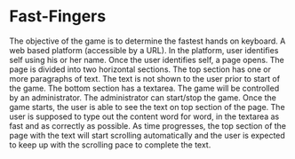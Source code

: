 # Fast-Fingers
The objective of the game is to determine the fastest hands on keyboard. A web based platform (accessible by a URL). In the platform, user identifies self using his or her name. Once the user identifies self, a page opens. The page is divided into two horizontal sections. The top section has one or more paragraphs of text.  The text is not shown to the user prior to start of the game. The bottom section has a textarea. The game will be controlled by an administrator. The administrator can start/stop the game. Once the game starts, the user is able to see the text on top section of the page. The user is supposed to type out the content word for word, in the textarea as fast and as correctly as possible. As time progresses,  the top section of the page with the text will start scrolling automatically and the user is expected to keep up with the scrolling pace to complete the text.
